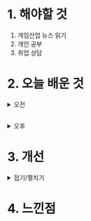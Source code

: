 
# 1. 해야할 것

1. 게임산업 뉴스 읽기 
2. 개인 공부  
3. 취업 상담



# 2. 오늘 배운 것

<details>
<summary>오전</summary>

## 상담
11시에 취업 상담이 있어서 상담소로 갔다.\
기간을 늘리고 집중 취업기간을 뒤로 미뤘다.\
포트폴리오에 관한 이야기와 내가 지원할 수 있는 방법의 다양성에 대해서 이야기를 나눴다.
</details>

##

<details>
<summary>오후</summary>


</details>




# 3. 개선


<details>
<summary>접기/펼치기</summary>


</details>



# 4. 느낀점


